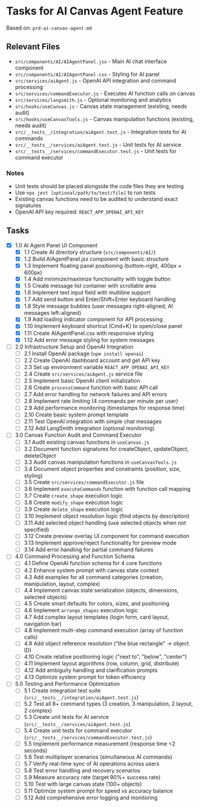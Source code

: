 # Tasks for AI Canvas Agent Feature

Based on: `prd-ai-canvas-agent.md`

## Relevant Files

- `src/components/AI/AIAgentPanel.jsx` - Main AI chat interface component
- `src/components/AI/AIAgentPanel.css` - Styling for AI panel
- `src/services/aiAgent.js` - OpenAI API integration and command processing
- `src/services/commandExecutor.js` - Executes AI function calls on canvas
- `src/services/langsmith.js` - Optional monitoring and analytics
- `src/hooks/useCanvas.js` - Canvas state management (existing, needs audit)
- `src/hooks/useCanvasTools.js` - Canvas manipulation functions (existing, needs audit)
- `src/__tests__/integration/aiAgent.test.js` - Integration tests for AI commands
- `src/__tests__/services/aiAgent.test.js` - Unit tests for AI service
- `src/__tests__/services/commandExecutor.test.js` - Unit tests for command executor

### Notes

- Unit tests should be placed alongside the code files they are testing
- Use `npx jest [optional/path/to/test/file]` to run tests
- Existing canvas functions need to be audited to understand exact signatures
- OpenAI API key required: `REACT_APP_OPENAI_API_KEY`

## Tasks

- [x] 1.0 AI Agent Panel UI Component
  - [x] 1.1 Create AI directory structure (`src/components/AI/`)
  - [x] 1.2 Build AIAgentPanel.jsx component with basic structure
  - [x] 1.3 Implement floating panel positioning (bottom-right, 400px × 600px)
  - [x] 1.4 Add minimize/maximize functionality with toggle button
  - [x] 1.5 Create message list container with scrollable area
  - [x] 1.6 Implement text input field with multiline support
  - [x] 1.7 Add send button and Enter/Shift+Enter keyboard handling
  - [x] 1.8 Style message bubbles (user messages right-aligned, AI messages left-aligned)
  - [x] 1.9 Add loading indicator component for API processing
  - [x] 1.10 Implement keyboard shortcut (Cmd+K) to open/close panel
  - [x] 1.11 Create AIAgentPanel.css with responsive styling
  - [x] 1.12 Add error message styling for system messages

- [ ] 2.0 Infrastructure Setup and OpenAI Integration
  - [ ] 2.1 Install OpenAI package (`npm install openai`)
  - [ ] 2.2 Create OpenAI dashboard account and get API key
  - [ ] 2.3 Set up environment variable `REACT_APP_OPENAI_API_KEY`
  - [ ] 2.4 Create `src/services/aiAgent.js` service file
  - [ ] 2.5 Implement basic OpenAI client initialization
  - [ ] 2.6 Create `processCommand` function with basic API call
  - [ ] 2.7 Add error handling for network failures and API errors
  - [ ] 2.8 Implement rate limiting (4 commands per minute per user)
  - [ ] 2.9 Add performance monitoring (timestamps for response time)
  - [ ] 2.10 Create basic system prompt template
  - [ ] 2.11 Test OpenAI integration with simple chat messages
  - [ ] 2.12 Add LangSmith integration (optional monitoring)

- [ ] 3.0 Canvas Function Audit and Command Executor
  - [ ] 3.1 Audit existing canvas functions in `useCanvas.js`
  - [ ] 3.2 Document function signatures for createObject, updateObject, deleteObject
  - [ ] 3.3 Audit canvas manipulation functions in `useCanvasTools.js`
  - [ ] 3.4 Document object properties and constraints (position, size, styling)
  - [ ] 3.5 Create `src/services/commandExecutor.js` file
  - [ ] 3.6 Implement `executeCommands` function with function call mapping
  - [ ] 3.7 Create `create_shape` execution logic
  - [ ] 3.8 Create `modify_shape` execution logic
  - [ ] 3.9 Create `delete_shape` execution logic
  - [ ] 3.10 Implement object resolution logic (find objects by description)
  - [ ] 3.11 Add selected object handling (use selected objects when not specified)
  - [ ] 3.12 Create preview overlay UI component for command execution
  - [ ] 3.13 Implement approve/reject functionality for preview mode
  - [ ] 3.14 Add error handling for partial command failures

- [ ] 4.0 Command Processing and Function Schema
  - [ ] 4.1 Define OpenAI function schema for 4 core functions
  - [ ] 4.2 Enhance system prompt with canvas state context
  - [ ] 4.3 Add examples for all command categories (creation, manipulation, layout, complex)
  - [ ] 4.4 Implement canvas state serialization (objects, dimensions, selected objects)
  - [ ] 4.5 Create smart defaults for colors, sizes, and positioning
  - [ ] 4.6 Implement `arrange_shapes` execution logic
  - [ ] 4.7 Add complex layout templates (login form, card layout, navigation bar)
  - [ ] 4.8 Implement multi-step command execution (array of function calls)
  - [ ] 4.9 Add object reference resolution ("the blue rectangle" → object ID)
  - [ ] 4.10 Create relative positioning logic ("next to", "below", "center")
  - [ ] 4.11 Implement layout algorithms (row, column, grid, distribute)
  - [ ] 4.12 Add ambiguity handling and clarification prompts
  - [ ] 4.13 Optimize system prompt for token efficiency

- [ ] 5.0 Testing and Performance Optimization
  - [ ] 5.1 Create integration test suite (`src/__tests__/integration/aiAgent.test.js`)
  - [ ] 5.2 Test all 8+ command types (3 creation, 3 manipulation, 2 layout, 2 complex)
  - [ ] 5.3 Create unit tests for AI service (`src/__tests__/services/aiAgent.test.js`)
  - [ ] 5.4 Create unit tests for command executor (`src/__tests__/services/commandExecutor.test.js`)
  - [ ] 5.5 Implement performance measurement (response time <2 seconds)
  - [ ] 5.6 Test multiplayer scenarios (simultaneous AI commands)
  - [ ] 5.7 Verify real-time sync of AI operations across users
  - [ ] 5.8 Test error handling and recovery scenarios
  - [ ] 5.9 Measure accuracy rate (target 90%+ success rate)
  - [ ] 5.10 Test with large canvas state (100+ objects)
  - [ ] 5.11 Optimize system prompt for speed vs accuracy balance
  - [ ] 5.12 Add comprehensive error logging and monitoring
